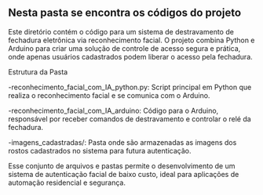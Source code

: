 ## Nesta pasta se encontra os códigos do projeto

Este diretório contém o código para um sistema de destravamento de fechadura eletrônica via reconhecimento facial. O projeto combina Python e Arduino para criar uma solução 
de controle de acesso segura e prática, onde apenas usuários cadastrados podem liberar o acesso pela fechadura.
  
Estrutura da Pasta

-reconhecimento_facial_com_IA_python.py: Script principal em Python que realiza o reconhecimento facial e se comunica com o Arduino.

-reconhecimento_facial_com_IA_arduino: Código para o Arduino, responsável por receber comandos de destravamento e controlar o relé da fechadura.

-imagens_cadastradas/: Pasta onde são armazenadas as imagens dos rostos cadastrados no sistema para futura autenticação.

Esse conjunto de arquivos e pastas permite o desenvolvimento de um sistema de autenticação facial de baixo custo, ideal para aplicações de automação residencial e segurança.

